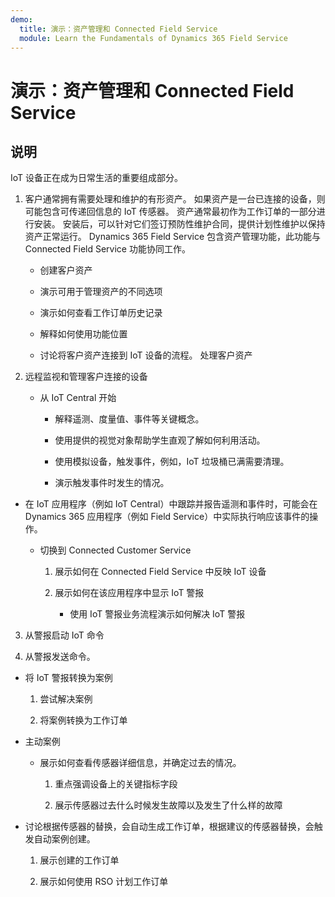 ```yaml
---
demo:
  title: 演示：资产管理和 Connected Field Service
  module: Learn the Fundamentals of Dynamics 365 Field Service
---
```


# 演示：资产管理和 Connected Field Service

## 说明

IoT 设备正在成为日常生活的重要组成部分。 

1. 客户通常拥有需要处理和维护的有形资产。  如果资产是一台已连接的设备，则可能包含可传递回信息的 IoT 传感器。  资产通常最初作为工作订单的一部分进行安装。  安装后，可以针对它们签订预防性维护合同，提供计划性维护以保持资产正常运行。  Dynamics 365 Field Service 包含资产管理功能，此功能与 Connected Field Service 功能协同工作。    

    - 创建客户资产

    - 演示可用于管理资产的不同选项 

    - 演示如何查看工作订单历史记录

    - 解释如何使用功能位置 

    - 讨论将客户资产连接到 IoT 设备的流程。 处理客户资产

 

2. 远程监视和管理客户连接的设备

    - 从 IoT Central 开始

        - 解释遥测、度量值、事件等关键概念。 

        - 使用提供的视觉对象帮助学生直观了解如何利用活动。 

        - 使用模拟设备，触发事件，例如，IoT 垃圾桶已满需要清理。 

        - 演示触发事件时发生的情况。 

- 在 IoT 应用程序（例如 IoT Central）中跟踪并报告遥测和事件时，可能会在 Dynamics 365 应用程序（例如 Field Service）中实际执行响应该事件的操作。 

    - 切换到 Connected Customer Service

        1. 展示如何在 Connected Field Service 中反映 IoT 设备

        2. 展示如何在该应用程序中显示 IoT 警报

            - 使用 IoT 警报业务流程演示如何解决 IoT 警报

3. 从警报启动 IoT 命令

4. 从警报发送命令。 

- 将 IoT 警报转换为案例

    1. 尝试解决案例

    2. 将案例转换为工作订单

- 主动案例

    - 展示如何查看传感器详细信息，并确定过去的情况。 

        1. 重点强调设备上的关键指标字段

        2. 展示传感器过去什么时候发生故障以及发生了什么样的故障 

- 讨论根据传感器的替换，会自动生成工作订单，根据建议的传感器替换，会触发自动案例创建。 

    1. 展示创建的工作订单 

    2. 展示如何使用 RSO 计划工作订单
